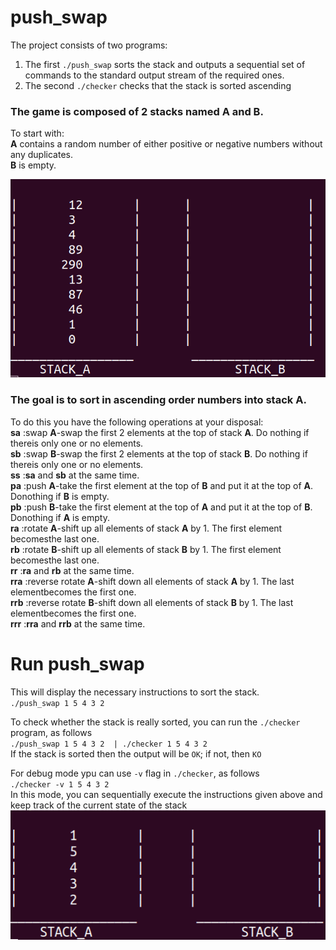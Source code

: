 # push_swap
The project consists of two programs:  
1. The first `./push_swap` sorts the stack and outputs a sequential set of commands to the standard output stream of the required ones.  
2. The second `./checker` checks that the stack is sorted ascending  
  
### The game is composed of 2 stacks named **A** and **B**.  
To start with:  
  **A** contains a random number of either positive or negative numbers without any duplicates.  
  **B** is empty.  
  
  ![Image alt](https://github.com/arptra/push_swap/blob/master/pic/ps_0.png)

### The goal is to sort in ascending order numbers into stack **A**.  
To do this you have the following operations at your disposal:  
**sa** :swap **A**-swap the first 2 elements at the top of stack **A**. Do nothing if thereis only one or no elements.  
**sb** :swap **B**-swap the first 2 elements at the top of stack **B**. Do nothing if thereis only one or no elements.  
**ss** :**sa** and **sb** at the same time.  
**pa** :push **A**-take the first element at the top of **B** and put it at the top of **A**. Donothing if **B** is empty.  
**pb** :push **B**-take the first element at the top of **A** and put it at the top of **B**. Donothing if **A** is empty.  
**ra** :rotate **A**-shift up all elements of stack **A** by 1. The first element becomesthe last one.  
**rb** :rotate **B**-shift up all elements of stack **B** by 1. The first element becomesthe last one.  
**rr** :**ra** and **rb** at the same time.  
**rra** :reverse rotate **A**-shift down all elements of stack **A** by 1. The last elementbecomes the first one.  
**rrb** :reverse rotate **B**-shift down all elements of stack **B** by 1. The last elementbecomes the first one.  
**rrr** :**rra** and **rrb** at the same time.  

# Run push_swap  
  
This will display the necessary instructions to sort the stack.  
`./push_swap 1 5 4 3 2 `  

To check whether the stack is really sorted, you can run the `./checker` program, as follows  
`./push_swap 1 5 4 3 2  | ./checker 1 5 4 3 2`  
If the stack is sorted then the output will be `OK`; if not, then `KO`  
  
For debug mode ypu can use `-v` flag in `./checker`, as follows  
`./checker -v 1 5 4 3 2`  
In this mode, you can sequentially execute the instructions given above and keep track of the current state of the stack  
![Alt Text](https://github.com/arptra/push_swap/blob/master/pic/stack_sort.gif)  
